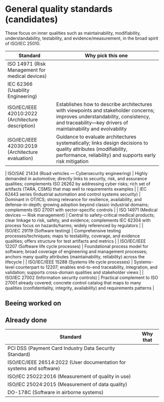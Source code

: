 # General quality standards (candidates)

These focus on inner qualities such as maintainability, modifiability, understandability, testability, and evidence/measurement, in the broad spirit of ISO/IEC 25010.

| Standard | Why pick this one |
|---|---|
| ISO 14971 (Risk Management for medical devices) | | 
| IEC 62366 (Usability Engineering) | |
| ISO/IEC/IEEE 42010:2022 (Architecture description) | Establishes how to describe architectures with viewpoints and stakeholder concerns; improves understandability, consistency, and traceability—key drivers of maintainability and evolvability |
| ISO/IEC/IEEE 42030:2019 (Architecture evaluation) | Guidance to evaluate architectures systematically; links design decisions to quality attributes (modifiability, performance, reliability) and supports early risk mitigation |

| ISO/SAE 21434 (Road vehicles — Cybersecurity engineering) | Highly demanded in automotive; directly links to security, risk, and assurance qualities; complements ISO 26262 by addressing cyber risks; rich set of artifacts (TARA, CSMS) that map well to requirements examples |
| IEC 62443 series (Industrial automation and control systems security) | Dominant in OT/ICS; strong relevance for resilience, availability, and defense-in-depth; growing adoption beyond classic industrial domains; complements ISO 27001 with sector-specific controls |
| ISO 14971 (Medical devices — Risk management) | Central to safety-critical medical products; clear linkage to risk, safety, and evidence; complements IEC 62304 with process focus on hazards/harms; widely referenced by regulators |
| ISO/IEC 29119 (Software testing) | Comprehensive testing processes/techniques; maps to testability, coverage, and evidence qualities; offers structure for test artifacts and metrics |
| ISO/IEC/IEEE 12207 (Software life cycle processes) | Foundational process model for software; broad coverage of engineering and management processes; anchors many quality attributes (maintainability, reliability) across the lifecycle |
| ISO/IEC/IEEE 15288 (Systems life cycle processes) | Systems-level counterpart to 12207; enables end-to-end traceability, integration, and validation; supports cross-domain qualities and stakeholder views |
| ISO/IEC 27002 (Information security controls) | Practical complement to ISO 27001 already covered; concrete control catalog that maps to many qualities (confidentiality, integrity, availability) and requirements patterns |

## Beeing worked on


## Already done

|Standard|Why that|
|---|---|
| PCI DSS (Payment Card Industry Data Security Standard) | |
| ISO/IEC/IEEE 26514:2022 (User documentation for systems and software) |  |
| ISO/IEC 25022:2016 (Measurement of quality in use) | |
| ISO/IEC 25024:2015 (Measurement of data quality) |  |
| DO-178C (Software in airborne systems) |  |
